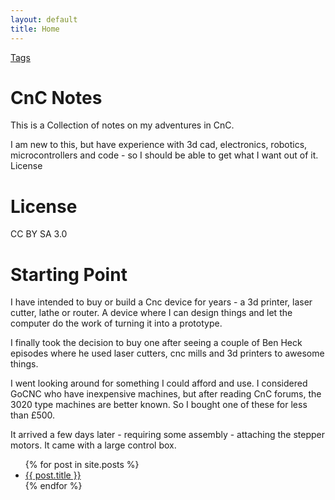 ```yaml
---
layout: default
title: Home
---
```

[Tags](tags.html)

# CnC Notes

This is a Collection of notes on my adventures in CnC.

I am new to this, but have experience with 3d cad, electronics, robotics, microcontrollers and code - so I should be able to get what I want out of it.
License

# License
CC BY SA 3.0

# Starting Point

I have intended to buy or build a Cnc device for years - a 3d printer, laser cutter, lathe or router. A device where I can design things and let the computer do the work of turning it into a prototype. 

I finally took the decision to buy one after seeing a couple of Ben Heck episodes where he used laser cutters, cnc mills and 3d printers to awesome things. 

I went looking around for something I could afford and use. I considered GoCNC who have inexpensive machines, but after reading CnC forums, the 3020 type machines are better known. So I bought one of these for less than £500.

It arrived a few days later - requiring some assembly - attaching the stepper motors. It came with a large control box.


<ul>
  {% for post in site.posts %}
    <li>
      <a href="{{ site.baseurl }}/{{ post.url }}">{{ post.title }}</a>
    </li>
  {% endfor %}
</ul>


